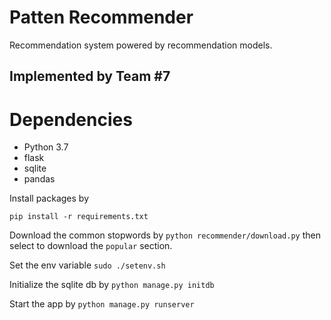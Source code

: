 # Patten Recommender 

Recommendation system powered by recommendation models.
## Implemented by Team #7

# Dependencies
* Python 3.7
* flask
* sqlite
* pandas


Install packages by

`pip install -r requirements.txt`

Download the common stopwords by
`python recommender/download.py`
then select to download the `popular` section.

Set the env variable
`sudo ./setenv.sh`

Initialize the sqlite db by
`python manage.py initdb`

Start the app by
`python manage.py runserver`


